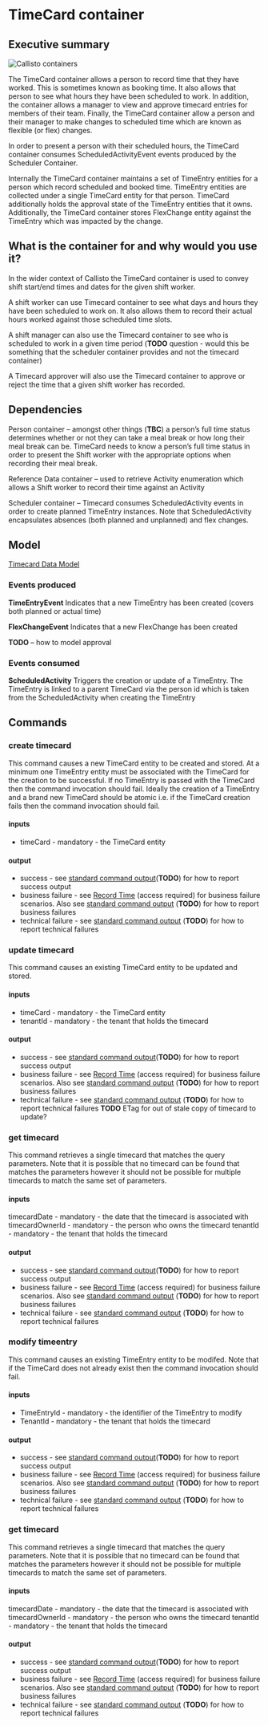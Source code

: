 

# TimeCard container

## Executive summary

![Callisto containers](./images/container.png)

The TimeCard container allows a person to record time that they have worked. This is sometimes known as booking time. It also allows that person to see what hours they have been scheduled to work. In addition, the container allows a manager to view and approve timecard entries for members of their team. Finally, the TimeCard container allow a person and their manager to make changes to scheduled time which are known as flexible (or flex) changes. 

In order to present a person with their scheduled hours, the TimeCard container consumes ScheduledActivityEvent events produced by the Scheduler Container.  

Internally the TimeCard container maintains a set of TimeEntry entities for a person which record scheduled and booked time. TimeEntry entities are collected under a single TimeCard entity for that person. TimeCard additionally holds the approval state of the TimeEntry entities that it owns. Additionally, the TimeCard container stores FlexChange entity against the TimeEntry which was impacted by the change. 


## What is the container for and why would you use it?
In the wider context of Callisto the TimeCard container is used to convey shift start/end times and dates for the given shift worker. 

A shift worker can use Timecard container to see what days and hours they have been scheduled to work on. It also allows them to record their actual hours worked against those scheduled time slots. 

A shift manager can also use the Timecard container to see who is scheduled to work in a given time period (**TODO** question - would this be something that the scheduler container provides and not the timecard container) 

A Timecard approver will also use the Timecard container to approve or reject the time that a given shift worker has recorded. 

## Dependencies

Person container – amongst other things (**TBC**) a person’s full time status determines whether or not they can take a meal break or how long their meal break can be. TimeCard needs to know a person’s full time status in order to present the Shift worker with the appropriate options when recording their meal break. 

Reference Data container – used to retrieve Activity enumeration which allows a Shift worker to record their time against an Activity 

Scheduler container – Timecard consumes ScheduledActivity events in order to create planned TimeEntry instances. Note that ScheduledActivity encapsulates absences (both planned and unplanned) and flex changes.

## Model

[Timecard Data Model](https://github.com/UKHomeOffice/callisto-timecard-restapi/blob/main/docs/datamodel-definition.md)

### Events produced

**TimeEntryEvent** 
Indicates that a new TimeEntry has been created (covers both planned or actual time) 

**FlexChangeEvent** 
Indicates that a new FlexChange has been created 

**TODO** – how to model approval 

### Events consumed

**ScheduledActivity**
Triggers the creation or update of a TimeEntry. The TimeEntry is linked to a parent TimeCard via the person id which is taken from the ScheduledActivity when creating the TimeEntry 

## Commands
### create timecard
This command causes a new TimeCard entity to be created and stored. At a minimum one TimeEntry entity must be associated with the TimeCard for the creation to be successful. If no TimeEntry is passed with the TimeCard then the command invocation should fail. Ideally the creation of a TimeEntry and a brand new TimeCard should be atomic i.e. if the TimeCard creation fails then the command invocation should fail.

#### inputs 
- timeCard - mandatory - the TimeCard entity

#### output
 - success - see [standard command output](TODO)(**TODO**)  for how to report success output
 - business failure - see [Record Time](https://collaboration.homeoffice.gov.uk/jira/browse/EAHW-925) (access required) for business failure scenarios. Also see [standard command output](TODO) (**TODO**)  for how to report business failures
 - technical failure - see [standard command output](TODO) (**TODO**) for how to report technical failures

### update timecard
This command causes an existing TimeCard entity to be updated and stored. 

#### inputs 
- timeCard - mandatory - the TimeCard entity
- tenantId - mandatory - the tenant that holds the timecard

#### output
 - success - see [standard command output](TODO)(**TODO**)  for how to report success output
 - business failure - see [Record Time](https://collaboration.homeoffice.gov.uk/jira/browse/EAHW-925) (access required) for business failure scenarios. Also see [standard command output](TODO) (**TODO**)  for how to report business failures
 - technical failure - see [standard command output](TODO) (**TODO**) for how to report technical failures **TODO** ETag for out of stale copy of timecard to update?

### get timecard
This command retrieves a single timecard that matches the query parameters. Note that it is possible that no timecard can be found that matches the parameters however it should not be possible for multiple timecards to match the same set of parameters.

#### inputs 
timecardDate - mandatory - the date that the timecard is associated with
timecardOwnerId  - mandatory - the person who owns the timecard
tenantId - mandatory - the tenant that holds the timecard

#### output
 - success - see [standard command output](TODO)(**TODO**)  for how to report success output
 - business failure - see [Record Time](https://collaboration.homeoffice.gov.uk/jira/browse/EAHW-925) (access required) for business failure scenarios. Also see [standard command output](TODO) (**TODO**)  for how to report business failures
 - technical failure - see [standard command output](TODO) (**TODO**) for how to report technical failures

### modify timeentry
This command causes an existing TimeEntry entity to be modifed. Note that if the TimeCard does not already exist then the command invocation should fail.

#### inputs 
- TimeEntryId - mandatory -  the identifier of the TimeEntry to modify
- TenantId    - mandatory -  the tenant that holds the timecard

#### output
 - success - see [standard command output](TODO)(**TODO**)  for how to report success output
 - business failure - see [Record Time](https://collaboration.homeoffice.gov.uk/jira/browse/EAHW-925) (access required) for business failure scenarios. Also see [standard command output](TODO) (**TODO**)  for how to report business failures
 - technical failure - see [standard command output](TODO) (**TODO**) for how to report technical failures
 
### get timecard
This command retrieves a single timecard that matches the query parameters. Note that it is possible that no timecard can be found that matches the parameters however it should not be possible for multiple timecards to match the same set of parameters.

#### inputs 
timecardDate - mandatory - the date that the timecard is associated with
timecardOwnerId  - mandatory - the person who owns the timecard
tenantId - mandatory - the tenant that holds the timecard

#### output
 - success - see [standard command output](TODO)(**TODO**)  for how to report success output
 - business failure - see [Record Time](https://collaboration.homeoffice.gov.uk/jira/browse/EAHW-925) (access required) for business failure scenarios. Also see [standard command output](TODO) (**TODO**)  for how to report business failures
 - technical failure - see [standard command output](TODO) (**TODO**) for how to report technical failures

